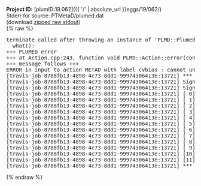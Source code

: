 **Project ID:** [plumID:19.062]({{ '/' | absolute_url }}eggs/19/062/)  
Stderr for source:  PTMetaD/plumed.dat   
(download [zipped raw stdout](plumed.dat.plumed.stdout.txt.zip))  
{% raw %}
<pre>
terminate called after throwing an instance of 'PLMD::Plumed::ExceptionError'
  what():  
+++ PLUMED error
+++ at Action.cpp:243, function void PLMD::Action::error(const string&) const
+++ message follows +++
ERROR in input to action METAD with label cvbias : cannot understand the following words from the input line : REWEIGHTING_NGRID=5001, REWEIGHTING_NHILLS=10
[travis-job-8788fb13-4898-4c73-8dd1-99974306413e:13721] *** Process received signal ***
[travis-job-8788fb13-4898-4c73-8dd1-99974306413e:13721] Signal: Aborted (6)
[travis-job-8788fb13-4898-4c73-8dd1-99974306413e:13721] Signal code:  (-6)
[travis-job-8788fb13-4898-4c73-8dd1-99974306413e:13721] [ 0] /lib/x86_64-linux-gnu/libc.so.6(+0x354b0)[0x7fafae3504b0]
[travis-job-8788fb13-4898-4c73-8dd1-99974306413e:13721] [ 1] /lib/x86_64-linux-gnu/libc.so.6(gsignal+0x38)[0x7fafae350428]
[travis-job-8788fb13-4898-4c73-8dd1-99974306413e:13721] [ 2] /lib/x86_64-linux-gnu/libc.so.6(abort+0x16a)[0x7fafae35202a]
[travis-job-8788fb13-4898-4c73-8dd1-99974306413e:13721] [ 3] /usr/lib/x86_64-linux-gnu/libstdc++.so.6(_ZN9__gnu_cxx27__verbose_terminate_handlerEv+0x16d)[0x7fafae98a84d]
[travis-job-8788fb13-4898-4c73-8dd1-99974306413e:13721] [ 4] /usr/lib/x86_64-linux-gnu/libstdc++.so.6(+0x8d6b6)[0x7fafae9886b6]
[travis-job-8788fb13-4898-4c73-8dd1-99974306413e:13721] [ 5] /usr/lib/x86_64-linux-gnu/libstdc++.so.6(+0x8d701)[0x7fafae988701]
[travis-job-8788fb13-4898-4c73-8dd1-99974306413e:13721] [ 6] /usr/lib/x86_64-linux-gnu/libstdc++.so.6(+0x8d919)[0x7fafae988919]
[travis-job-8788fb13-4898-4c73-8dd1-99974306413e:13721] [ 7] plumed[0x40ec85]
[travis-job-8788fb13-4898-4c73-8dd1-99974306413e:13721] [ 8] plumed[0x40f082]
[travis-job-8788fb13-4898-4c73-8dd1-99974306413e:13721] [ 9] plumed[0x409fe0]
[travis-job-8788fb13-4898-4c73-8dd1-99974306413e:13721] [10] /lib/x86_64-linux-gnu/libc.so.6(__libc_start_main+0xf0)[0x7fafae33b830]
[travis-job-8788fb13-4898-4c73-8dd1-99974306413e:13721] [11] plumed[0x40a0a9]
[travis-job-8788fb13-4898-4c73-8dd1-99974306413e:13721] *** End of error message ***
</pre>
{% endraw %}
